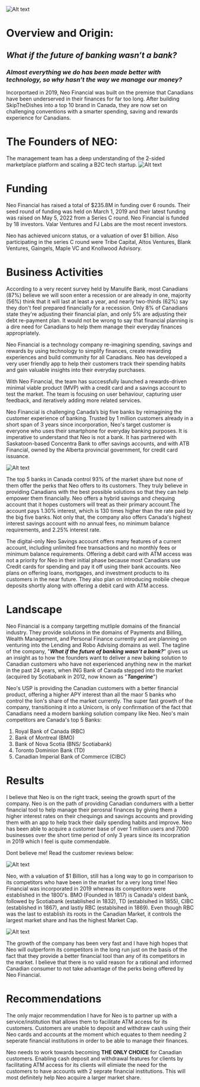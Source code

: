   
![Alt text](neo.JPG) 

# Overview and Origin:

## ***What if the future of banking wasn’t a bank?*** 
### *Almost everything we do has been made better with technology, so why hasn’t the way we manage our money?*

Incorportaed in 2019, Neo Financial was built on the premise that Canadians have been underserved in their finances for far too long. After building SkipTheDishes into a top 10 brand in Canada, they are now set on challenging conventions with a smarter spending, saving and rewards experience for Canadians.

# **The Founders of NEO:**
The management team has a deep understanding of the 2-sided marketplace platform and scaling a B2C tech startup. 
![Alt text](cofounders.JPG)

# Funding
Neo Financial has raised a total of $235.8M in funding over 6 rounds. Their seed round of funding was held on March 1, 2019 and their latest funding was raised on May 5, 2022 from a Series C round. Neo Financial is funded by 18 investors. Valar Ventures and FJ Labs are the most recent investors. 

Neo has achieved unicorn status, or a valuation of over $1 billion. Also participating in the series C round were Tribe Capital, Altos Ventures, Blank Ventures, Gaingels, Maple VC and Knollwood Advisory.

# Business Activities
According to a very recent survey held by Manulife Bank, most Canadians (87%) believe we will soon enter a recession or are already in one, majority (56%) think that it will last at least a year, and nearly two-thirds (62%) say they don't feel prepared financially for a recession. Only 8% of Canadians state they're adjusting their financial plan, and only 5% are adjusting their debt re-payment plan. It would not be wrong to say that financial planning is a dire need for Canadians to help them manage their everyday finances appropriately.

Neo Financial is a technology company re-imagining spending, savings and rewards by using technology to simplify finances, create rewarding experiences and build community for all Canadians.
Neo has developed a very user friendly app to help their customers track their spending habits and gain valuable insights into their everyday purchases. 

With Neo Financial, the team has successfully launched a rewards-driven minimal viable product (MVP) with a credit card and a savings account to test the market. The team is focusing on user behaviour, capturing user feedback, and iteratively adding more related services. 

Neo Financial is challenging Canada’s big five banks by reimagining the customer experience of banking. Trusted by 1 million customers already in a short span of 3 years since incorporation, Neo's target customer is everyone who uses their smartphone for everyday banking purposes. 
It is imperative to understand that Neo is not a bank. It has partnered with Saskatoon-based Concentra Bank to offer savings accounts, and with ATB Financial, owned by the Alberta provincial government, for credit card issuance.

![Alt text](million.JPG)

The top 5 banks in Canada control 93% of the market share but none of them offer the perks that Neo offers to its customers. They truly believe in providing Canadians with the best possible solutions so that they can help empower them financially. Neo offers a hybrid savings and chequing account that it hopes customers will treat as their primary account.The account pays 1.30% interest, which is 130 times higher than the rate paid by the big five banks. Not only that, the company also offers Canada's highest interest savings account with no annual fees, no minimum balance requirements, and 2.25% interest rate. 

The digital-only Neo Savings account offers many features of a current account, including unlimited free transactions and no monthly fees or minimum balance requirements. Offering a debit card with ATM access was not a priority for Neo in their initial phase because most Canadians use Credit cards for spending and pay it off using their bank accounts. 
Neo plans on offering loans, mortgages, and investment products to its customers in the near future. They also plan on introducing mobile cheque deposits shortly along with offering a debit card with ATM access.

# Landscape

Neo Financial is a company targetting mutliple domains of the financial industry. They provide solutions in the domains of Payments and Billing, Wealth Management, and Personal Finance currently and are planning on venturing into the Lending and Robo Advising domains as well. The tagline of the company, "***What if the future of banking wasn’t a bank?***" gives us an insight as to how the founders want to deliver a new baking solution to Canadian customers who have not experienced anything new in the market in the past 24 years, when ING Bank of Canada stepped into the market (acquired by Scotiabank in 2012, now known as "***Tangerine***")

Neo's USP is providing the Canadian customers with a better financial product, offering a higher APY interest than all the maor 5 banks who control the lion's share of the market currently. The super fast growth of the company, transitioning it into a Unicorn, is only confirmation of the fact that Canadians need a modern banking solution company like Neo. Neo's main competitors are Canada's top 5 Banks:


1. Royal Bank of Canada (RBC)
2. Bank of Montreal (BMO)
3. Bank of Nova Scotia (BNS/ Scotiabank)
4. Toronto Dominion Bank (TD)
5. Canadian Imperial Bank of Commerce (CIBC) 

# Results

I believe that Neo is on the right track, seeing the growth spurt of the company. Neo is on the path of providing Canadian condumers with a better financial tool to help manage their perosnal finances by giving them a higher interest rates on their chequings and savings accounts and providing them with an app to help track their daily spending habits and improve. Neo has been able to acquire a customer base of over 1 million users and 7000 businesses over the short time period of only 3 years since its incorpration in 2019 which I feel is quite commendable. 

Dont believe me! Read the customer reviews below:

![Alt text](Customers.JPG)

Neo, with a valuation of $1 Billion, still has a long way to go in comparison to its competitors who have been in the market for a very long time! Neo Financial was incorporated in 2019 whereas its competitors were established in the 1800's. BMO (Founded in 1817) is Canada's oldest bank, followed by Scotiabank (established in 1832), TD (establsihed in 1855), CIBC (established in 1867), and lastly RBC (establsihed in 1869). Even though RBC was the last to establish its roots in the Canadian Market, it controls the largest market share and has the highest Market Cap.

![Alt text](marketcap.JPG)

The growth of the company has been very fast and I have high hopes that Neo will outperform its competitors in the long run just on the basis of the fact that they provide a better financial tool than any of its competitors in the market. I believe that there is no valid reason for a rational and informed Canadian consumer to not take advantage of the perks being offered by Neo Financial. 

# Recommendations

The only major recommendation I have for Neo is to partner up with a service/institution that allows them to facilitate ATM access for its customers. Customers are unable to deposit and withdraw cash using their Neo cards and accounts at the moment which equates to them needing 2 seperate financial institutions in order to be able to manage their finances. 

Neo needs to work towards becoming **THE ONLY CHOICE** for Canadian customers. Enabling cash deposit and withdrawal features for clients by facilitating ATM access for its clients will elimiate the need for the customers to have accounts with 2 seprate financial institutions. This will most definitely help Neo acquire a larger market share. 